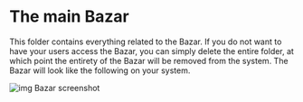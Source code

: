 The main Bazar
========

This folder contains everything related to the Bazar. If you do not want to have your users access the Bazar, you can simply
delete the entire folder, at which point the entirety of the Bazar will be removed from the system. The Bazar will look like
the following on your system.

![img Bazar screenshot](screenshots/screenshots-1.png)

